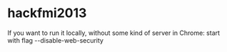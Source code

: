 hackfmi2013
===========

If you want to run it locally, without some kind of server in Chrome:
	start with flag --disable-web-security
